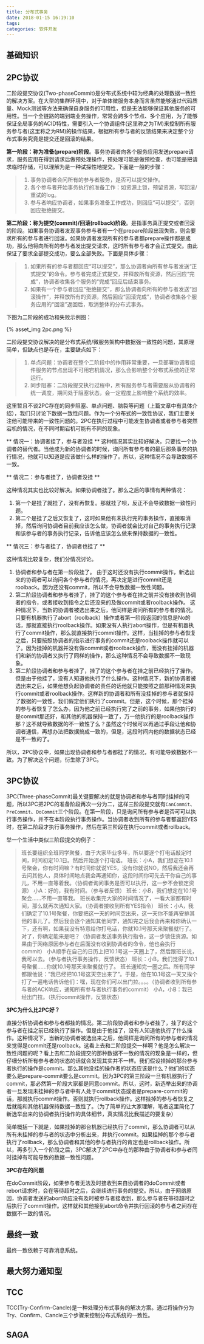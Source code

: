 ```yaml
---
title: 分布式事务
date: 2018-01-15 16:19:10
tags:
categories: 软件开发
---
```



## 基础知识


## 2PC协议

二阶段提交协议(Two-phaseCommit)是分布式系统中较为经典的处理数据一致性的解决方案。在大型的集群环境中，对于单体微服务本身而言虽然能够通过代码质量、Mock测试等方法来确保自身服务的可用性，但是无法能够保证其他服务的可用性。当一个全链路的端到端业务操作，常常会跨多个节点、多个应用，为了能够保证全局事务的ACID特性，需要引入一个协调组件(这里称之为TM)来控制所有服务参与者(这里称之为RM)的操作结果，根据所有参与者的反馈结果来决定整个分布式事务究竟是提交还是回滚的结果。

**第一阶段：称为准备(prepare)阶段**。事务协调者向各个服务应用发送prepare请求，服务应用在得到请求后做预处理操作，预处理可能是做预检查，也可能是把请求临时存储，可以理解为是一种试探性地提交。下面是一般的步骤：

> 1. 事务协调者会问所有的参与者服务，是否可以提交操作。
> 2. 各个参与者开始事务执行的准备工作：如资源上锁，预留资源，写回滚/重试的log。
> 3. 参与者响应协调者，如果事务准备工作成功，则回应“可以提交”，否则回应拒绝提交。

**第二阶段：称为提交(commit)/回滚(rollback)阶段**。是指事务真正提交或者回滚的阶段。如果事务协调者发现事务参与者有一个在prepare阶段出现失败，则会要求所有的参与者进行回滚。如果协调者发现所有的参与者都prepare操作都是成功，那么他将向所有的参与者发出提交请求，这时所有参与者才会正式提交。由此保证了要求全部提交成功，要么全部失败。下面是具体步骤：

> 1. 如果所有的参与者都回应“可以提交”，那么协调者向所有参与者发送“正式提交”的命令。参与者完成正式提交，并释放所有资源，然后回应“完成”，协调者收集各个服务的“完成”回应后结束事务。
> 2. 如果有一个参与者回应“拒绝提交”，那么协调者向所有的参与者发送“回滚操作”，并释放所有的资源，然后回应“回滚完成”，协调者收集各个服务应用的“回滚”返回后，取消整体的分布式事务。

下图为二阶段的成功和失败示例图：

{% asset_img 2pc.png %}

二阶段提交协议解决的是分布式系统/微服务架构中数据强一致性的问题，其原理简单，但缺点也是存在，主要缺点如下：

> 1. 单点问题：协调者在整个二阶段中的作用非常重要，一旦部署协调者组件服务的节点出现不可用宕机情况，那么会影响整个分布式系统的正常运行。
> 2. 同步阻塞：二阶段提交执行过程中，所有服务参与者需要服从协调者的统一调度，期间处于阻塞状态，会一定程度上影响整个系统的效率。

这里暂且不谈2PC存在的同步阻塞、单点问题、脑裂等问题（上篇文章中有具体介绍），我们只讨论下数据一致性问题。作为一个分布式的一致性协议，我们主要关注他可能带来的一致性问题的。2PC在执行过程中可能发生协调者或者参与者突然宕机的情况，在不同时期宕机可能有不同的现象。

** 情况一：协调者挂了，参与者没挂 **
这种情况其实比较好解决，只要找一个协调者的替代者。当他成为新的协调者的时候，询问所有参与者的最后那条事务的执行情况，他就可以知道是应该做什么样的操作了。所以，这种情况不会导致数据不一致。

** 情况二：参与者挂了，协调者没挂 **

这种情况其实也比较好解决。如果协调者挂了。那么之后的事情有两种情况：
1. 第一个是挂了就挂了，没有再恢复。那就挂了呗，反正不会导致数据一致性问题。
2. 第二个是挂了之后又恢复了，这时如果他有未执行完的事务操作，直接取消掉，然后询问协调者目前我应该怎么做，协调者就会比对自己的事务执行记录和该参与者的事务执行记录，告诉他应该怎么做来保持数据的一致性。

** 情况三：参与者挂了，协调者也挂了 **

这种情况比较复杂，我们分情况讨论。
1. 协调者和参与者在第一阶段挂了。 由于这时还没有执行commit操作，新选出来的协调者可以询问各个参与者的情况，再决定是进行commit还是roolback。因为还没有commit，所以不会导致数据一致性问题。
2. 第二阶段协调者和参与者挂了，挂了的这个参与者在挂之前并没有接收到协调者的指令，或者接收到指令之后还没来的及做commit或者roolback操作。 这种情况下，当新的协调者被选出来之后，他同样是询问所有的参与者的情况。只要有机器执行了abort（roolback）操作或者第一阶段返回的信息是No的话，那就直接执行roolback操作。如果没有人执行abort操作，但是有机器执行了commit操作，那么就直接执行commit操作。这样，当挂掉的参与者恢复之后，只要按照协调者的指示进行事务的commit还是roolback操作就可以了。因为挂掉的机器并没有做commit或者roolback操作，而没有挂掉的机器们和新的协调者又执行了同样的操作，那么这种情况不会导致数据不一致现象。
3. 第二阶段协调者和参与者挂了，挂了的这个参与者在挂之前已经执行了操作。但是由于他挂了，没有人知道他执行了什么操作。这种情况下，新的协调者被选出来之后，如果他想负起协调者的责任的话他就只能按照之前那种情况来执行commit或者roolback操作。这样新的协调者和所有没挂掉的参与者就保持了数据的一致性，我们假定他们执行了commit。但是，这个时候，那个挂掉的参与者恢复了怎么办，因为他之前已经执行完了之前的事务，如果他执行的是commit那还好，和其他的机器保持一致了，万一他执行的是roolback操作那？这不就导致数据的不一致性了么？虽然这个时候可以再通过手段让他和协调者通信，再想办法把数据搞成一致的，但是，这段时间内他的数据状态已经是不一致的了。

所以，2PC协议中，如果出现协调者和参与者都挂了的情况，有可能导致数据不一致。为了解决这个问题，衍生除了3PC。


## 3PC协议

3PC(Three-phaseCommit)最关键要解决的就是协调者和参与者同时挂掉的问题，所以3PC把2PC的准备阶段再次一分为二，这样三阶段提交就有`CanCommit`、`PreCommit`、`DoCommit`三个阶段。在第一阶段，只是询问所有参与者是否可可以执行事务操作，并不在本阶段执行事务操作。当协调者收到所有的参与者都返回YES时，在第二阶段才执行事务操作，然后在第三阶段在执行commit或者rollback。

举一个生活中类似三阶段提交的例子：

> 班长要组织全班同学聚餐，由于大家毕业多年，所以要逐个打电话敲定时间，时间初定10.1日。然后开始逐个打电话。
> 班长：小A，我们想定在10.1号聚会，你有时间嘛？有时间你就说YES，没有你就说NO，然后我还会再去问其他人，具体时间地点我会再通知你，这段时间你可先去干你自己的事儿，不用一直等着我。（协调者询问事务是否可以执行，这一步不会锁定资源）
> 小A：好的，我有时间。（参与者反馈）
> 班长：小B，我们想定在10.1号聚会……不用一直等我。
> 班长收集完大家的时间情况了，一看大家都有时间，那么就再次通知大家。（协调者接收到所有YES指令）
> 班长：小A，我们确定了10.1号聚餐，你要把这一天的时间空出来，这一天你不能再安排其他的事儿了。然后我会逐个通知其他同学，通知完之后我会再来和你确认一下，还有啊，如果我没有特意给你打电话，你就10.1号那天来聚餐就行了。对了，你确定能来是吧？（协调者发送事务执行指令，这一步锁住资源。如果由于网络原因参与者在后面没有收到协调者的命令，他也会执行commit）
> 小A顺手在自己的日历上把10.1号这一天圈上了，然后跟班长说，我可以去。（参与者执行事务操作，反馈状态）
> 班长：小B，我们觉得了10.1号聚餐……你就10.1号那天来聚餐就行了。
> 班长通知完一圈之后。所有同学都跟他说：”我已经把10.1号这天空出来了”。于是，他在10.1号这一天又挨个打了一遍电话告诉他们：嘿，现在你们可以出门拉。。。。（协调者收到所有参与者的ACK响应，通知所有参与者执行事务的commit）
> 小A，小B：我已经出门拉。（执行commit操作，反馈状态）

**3PC为什么比2PC好？**

直接分析协调者和参与者都挂的情况。第二阶段协调者和参与者挂了，挂了的这个参与者在挂之前已经执行了操作。但是由于他挂了，没有人知道他执行了什么操作。这种情况下，当新的协调者被选出来之后，他同样是询问所有的参与者的情况来觉得是commit还是roolback。这看上去和二阶段提交一样啊？他是怎么解决一致性问题的呢？看上去和二阶段提交的那种数据不一致的情况的现象是一样的，但仔细分析所有参与者的状态的话就会发现其实并不一样。我们假设挂掉的那台参与者执行的操作是commit。那么其他没挂的操作者的状态应该是什么？他们的状态要么是prepare-commit要么是commit。因为3PC的第三阶段一旦有机器执行了commit，那必然第一阶段大家都是同意commit。所以，这时，新选举出来的协调者一旦发现未挂掉的参与者中有人处于commit状态或者是prepare-commit的话，那就执行commit操作。否则就执行rollback操作。这样挂掉的参与者恢复之后就能和其他机器保持数据一致性了。（为了简单的让大家理解，笔者这里简化了新选举出来的协调者执行操作的具体细节，真实情况比我描述的要复杂）

简单概括一下就是，如果挂掉的那台机器已经执行了commit，那么协调者可以从所有未挂掉的参与者的状态中分析出来，并执行commit。如果挂掉的那个参与者执行了rollback，那么协调者和其他的参与者执行的肯定也是rollback操作。所以，再多引入一个阶段之后，3PC解决了2PC中存在的那种由于协调者和参与者同时挂掉有可能导致的数据一致性问题。

**3PC存在的问题**

在doCommit阶段，如果参与者无法及时接收到来自协调者的doCommit或者rebort请求时，会在等待超时之后，会继续进行事务的提交。所以，由于网络原因，协调者发送的abort响应没有及时被参与者接收到，那么参与者在等待超时之后执行了commit操作。这样就和其他接到abort命令并执行回滚的参与者之间存在数据不一致的情况。


## 最终一致

最终一致依赖于可靠消息系统。


## 最大努力通知型

## TCC

TCC(Try-Confirm-Cancle)是一种处理分布式事务的解决方案。通过将操作分为Try、Confirm、Cancle三个步骤来控制分布式系统的一致性。

## SAGA